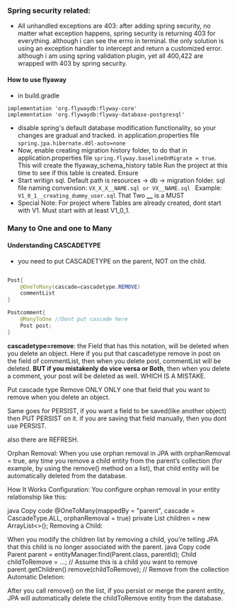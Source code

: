 ### Spring security related:
- All unhandled exceptions are 403: after adding spring security, no matter what exception 
happens, spring security is returning 403 for everything.
although i can see the errro in terminal. the only 
solution is using an exception handler to intercept 
and return a customized error. although i am using 
spring validation plugin, yet all 400,422 are wrapped with 
403 by spring security.

#### How to use flyaway
- in build.gradle
```declarative
implementation 'org.flywaydb:flyway-core'
implementation 'org.flywaydb:flyway-database-postgresql'
```
- disable spring's default database modification functionality, so your changes
are gradual and tracked.
in application.properties file
`spring.jpa.hibernate.ddl-auto=none`
- Now, enable creating migration history folder, to do that in application.properties file
`spring.flyway.baselineOnMigrate = true`. This will create the flyaway_schema_history table
Run the project at this time to see if this table is created. Ensure
- Start writign sql. Default path is resources -> db -> migration folder.
sql file naming convension:
`VX_X_X__NAME.sql or VX__NAME.sql ` Example: `V1_0_1__creating_dummy_user.sql`
That Two **__** is a MUST
- Special Note: For project where Tables are already created, dont start with V1. 
Must start with at least V1_0_1.
### Many to One and one to Many

#### Understanding CASCADETYPE
- you need to put CASCADETYPE on the parent, NOT on the child.
```java

Post{
    @OneToMany(cascade=cascadetype.REMOVE)
    commentList
}

Postcomment{
    @ManyToOne //Dont put cascade here
    Post post;
}
```
**cascadetype=remove**: the Field that has this notation, will be deleted 
when you delete an object. Here if you put that cascadetype remove in post on
the field of commentList,  then when you delete post, commentList will be deleted.
**BUT if you mistakenly do vice versa or Both**, then when you delete a comment,
your post will be deleted as well. WHICH IS A MISTAKE.

Put cascade type Remove ONLY ONLY one that field that you want to remove when you
delete an object.

Same goes for PERSIST, if you want a field to be saved(like another object)
then PUT PERSIST on it. if you are saving that field manually, then you dont
use PERSIST.

also there are REFRESH.

Orphan Removal:
When you use orphan removal in JPA with orphanRemoval = true, any time you remove a child entity from the parent’s collection (for example, by using the remove() method on a list), that child entity will be automatically deleted from the database.

How It Works
Configuration: You configure orphan removal in your entity relationship like this:

java
Copy code
@OneToMany(mappedBy = "parent", cascade = CascadeType.ALL, orphanRemoval = true)
private List<Child> children = new ArrayList<>();
Removing a Child:

When you modify the children list by removing a child, you’re telling JPA that this child is no longer associated with the parent.
java
Copy code
Parent parent = entityManager.find(Parent.class, parentId);
Child childToRemove = ...; // Assume this is a child you want to remove
parent.getChildren().remove(childToRemove); // Remove from the collection
Automatic Deletion:

After you call remove() on the list, if you persist or merge the parent entity, JPA will automatically delete the childToRemove entity from the database.